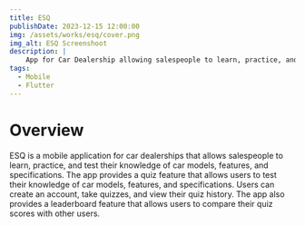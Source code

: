 ```yaml
---
title: ESQ
publishDate: 2023-12-15 12:00:00
img: /assets/works/esq/cover.png
img_alt: ESQ Screenshoot
description: |
    App for Car Dealership allowing salespeople to learn, practice, and test their knowledge of car models, features, and specifications.
tags:
  - Mobile
  - Flutter
---
```


# Overview

ESQ is a mobile application for car dealerships that allows salespeople to learn, practice, and test their knowledge of car models, features, and specifications. The app provides a quiz feature that allows users to test their knowledge of car models, features, and specifications. Users can create an account, take quizzes, and view their quiz history. The app also provides a leaderboard feature that allows users to compare their quiz scores with other users.